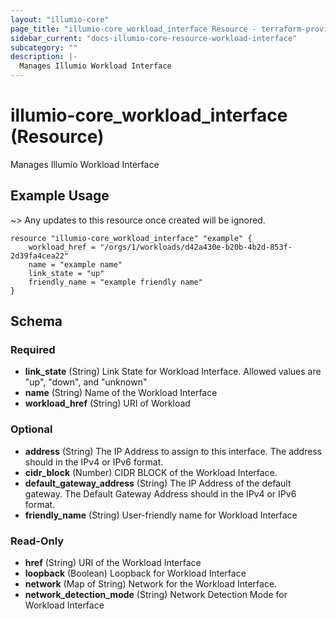 ```yaml
---
layout: "illumio-core"
page_title: "illumio-core_workload_interface Resource - terraform-provider-illumio-core"
sidebar_current: "docs-illumio-core-resource-workload-interface"
subcategory: ""
description: |-
  Manages Illumio Workload Interface
---
```


# illumio-core_workload_interface (Resource)

Manages Illumio Workload Interface


Example Usage
------------

~> Any updates to this resource once created will be ignored.

```hcl
resource "illumio-core_workload_interface" "example" {
    workload_href = "/orgs/1/workloads/d42a430e-b20b-4b2d-853f-2d39fa4cea22"
    name = "example name"
    link_state = "up"
    friendly_name = "example friendly name"
}
```

## Schema

### Required

- **link_state** (String) Link State for Workload Interface. Allowed values are "up", "down", and "unknown"
- **name** (String) Name of the Workload Interface
- **workload_href** (String) URI of Workload

### Optional

- **address** (String) The IP Address to assign to this interface. The address should in the IPv4 or IPv6 format.
- **cidr_block** (Number) CIDR BLOCK of the Workload Interface.
- **default_gateway_address** (String) The IP Address of the default gateway. The Default Gateway Address should in the IPv4 or IPv6 format.
- **friendly_name** (String) User-friendly name for Workload Interface

### Read-Only

- **href** (String) URI of the Workload Interface
- **loopback** (Boolean) Loopback for Workload Interface
- **network** (Map of String) Network for the Workload Interface.
- **network_detection_mode** (String) Network Detection Mode for Workload Interface


